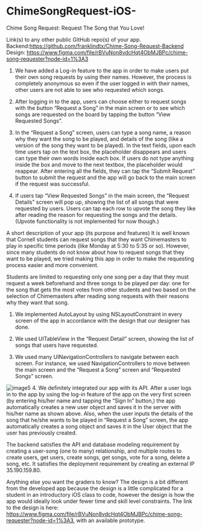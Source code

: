 # ChimeSongRequest-iOS-

Chime Song Request: Request The Song that You Love!

Link(s) to any other public GitHub repo(s) of your app. 
Backend:https://github.com/franklindtx/Chime-Song-Request-Backend
Design: https://www.figma.com/file/rBVuNon8vdcHqt4ObMJBPc/chime-song-requester?node-id=1%3A3

1. We have added a Log-in feature to the app in order to make users put their own song requests by using their names. However, the process is completely anonymous so even if the user logged in with their names, other users are not able to see who requested which songs.

2. After logging in to the app, users can choose either to request songs with the button “Request a Song” in the main screen or to see which songs are requested on the board by tapping the button “View Requested Songs”. 

3. In the “Request a Song” screen, users can type a song name, a reason why they want the song to be played, and details of the song (like a version of the song they want to be played). In the text fields, upon each time users tap on the text box, the placeholder disappears and users can type their own words inside each box. If users do not type anything inside the box and move to the next textbox, the placeholder would reappear. After entering all the fields, they can tap the “Submit Request” button to submit the request and the app will go back to the main screen if the request was successful. 

4. If users tap “View Requested Songs” in the main screen, the “Request Details” screen will pop up, showing the list of all songs that were requested by users. Users can tap each row to upvote the song they like after reading the reason for requesting the songs and the details. (Upvote functionality is not implemented for now though.)

A short description of your app (its purpose and features)
It is well known that Cornell students can request songs that they want Chimemasters to play in specific time periods (like Monday at 5:30 to 5:35 or so). However, since many students do not know about how to request songs that they want to be played, we tried making this app in order to make the requesting process easier and more convenient. 

Students are limited to requesting only one song per a day that they must request a week beforehand and three songs to be played per day: one for the song that gets the most votes from other students and two based on the selection of Chimemasters after reading song requests with their reasons why they want that song.


1. We implemented AutoLayout by using NSLayoutConstraint in every screen of the app in accordance with the design that our designer has done. 

2. We used UITableView in the “Request Detail” screen, showing the list of songs that users have requested.

3. We used many UINavigationControllers to navigate between each screen. For instance, we used NavigationControllers to move between the main screen and the “Request a Song” screen and “Requested Songs” screen. 

![image5](https://raw.githubusercontent.com/franklindtx/Chime-Song-Request-Backend/master/image5.png)
4. We definitely integrated our app with its API. After a user logs in to the app by using the log-in feature of the app on the very first screen (by entering his/her name and tapping the “Sign In” button,) the app automatically creates a new user object and saves it in the server with his/her name as shown above. Also, when the user inputs the details of the song that he/she wants to be played in “Request a Song” screen, the app automatically creates a song object and saves it in the User object that the user has previously created.

The backend satisfies the API and database modeling requirement by creating a user-song (one to many) relationship, and multiple routes to create users, get users, create songs, get songs, vote for a song, delete a song, etc. It satisfies the deployment requirement by creating an external IP 35.190.159.80. 

Anything else you want the graders to know?
The design is a bit different from the developed app because the design is a little complicated for a student in an introductory iOS class to code, however the design is how the app would ideally look under fewer time and skill level constraints. The link to the design is here: https://www.figma.com/file/rBVuNon8vdcHqt4ObMJBPc/chime-song-requester?node-id=1%3A3, with an available prototype. 
